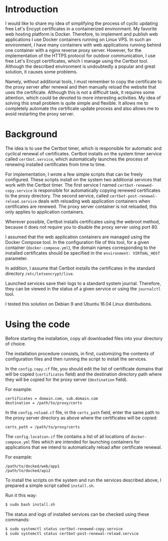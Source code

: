 # Introduction

I would like to share my idea of simplifying the process of cyclic updating free Let's Encypt certificates in a containerized environment. My favorite web hosting platform is Docker. Therefore, to implement and publish web applications I use Docker containers running on Linux VPS. In such an environment, I have many containers with web applications running behind one container with a nginx reverse proxy server. However, for the implementation of the HTTPS protocol for outdoor communication, I use free Let's Encypt certificates, which I manage using the Certbot tool. Although the described environment is undoubtedly a popular and great solution, it causes some problems.

Namely, without additional tools, I must remember to copy the certificate to the proxy server after renewal and then manually reload the website that uses the certificate. Although this is not a difficult task, it requires some attention, which could be devoted to more interesting activities. My idea of solving this small problem is quite simple and flexible. It allows me to completely automate the certificate update process and also allows me to avoid restarting the proxy server.

# Background

The idea is to use the Certbot timer, which is responsible for automatic and cyclical renewal of certificates. Certbot installs on the system timer service called `certbot.service`, which automatically launches the process of renewing installed certificates from time to time.

For implementation, I wrote a few simple scripts that can be freely configured. These scripts install on the system two additional services that work with the Certbot timer. The first service I named `certbot-renewed-copy.service` is responsible for automatically copying renewed certificates to the proxy directory. The second service, called `certbot-post-renewal-reload.service` deals with reloading web application containers when certificates are renewed. The proxy server container is not reloaded, this only applies to application containers.

Wherever possible, Certbot installs certificates using the webroot method, because it does not require you to disable the proxy server using port 80.

I assumed that the web application containers are managed using the Docker Compose tool. In the configuration file of this tool, for a given container (`docker-compose.yml`), the domain names corresponding to the installed certificates should be specified in the `environment: VIRTUAL_HOST` parameter.

In addition, I assume that Certbot installs the certificates in the standard directory `/etc/letsencrypt/live`.

Launched services save their logs to a standard system journal. Therefore, they can be viewed in the status of a given service or using the `journalctl` tool.

I tested this solution on Debian 9 and Ubuntu 16.04 Linux distributions.

# Using the code

Before starting the installation, copy all downloaded files into your directory of choice.

The installation procedure consists, in first, customizing the contents of configuration files and then running the script to install the services. 

In the `config.copy.cf` file, you should edit the list of certificate domains that will be copied (`certificates` field) and the destination directory path where they will be copied for the proxy server (`destination` field).

For example:

```
certificates = domain.com, sub.domain.com
destination = /path/to/proxy/certs
```

In the `config.reload.cf` file, in the `certs_path` field, enter the same path to the proxy server directory as above where the certificates will be copied:

```
certs_path = /path/to/proxy/certs
```

The `config.location.cf` file contains a list of all locations of `docker-compose.yml` files which are intended for launching containers for applications that we intend to automatically reload after certificate renewal.

For example:

```
/path/to/docked/web/app1
/path/to/docked/api2
```

To install the scripts on the system and run the services described above, I prepared a simple script called `install.sh`.

Run it this way:

```bash
$ sudo bash install.sh
```

The status and logs of installed services can be checked using these commands:

```bash
$ sudo systemctl status certbot-renewed-copy.service
$ sudo systemctl status certbot-post-renewal-reload.service
```


